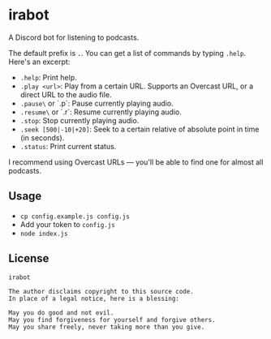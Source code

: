 # irabot

A Discord bot for listening to podcasts.

The default prefix is `.`. You can get a list of commands by typing `.help`. Here's an excerpt:

* `.help`: Print help.
* `.play <url>`: Play from a certain URL. Supports an Overcast URL, or a direct URL to the audio file.
* `.pause\` or \`.p`: Pause currently playing audio.
* `.resume\` or \`.r`: Resume currently playing audio.
* `.stop`: Stop currently playing audio.
* `.seek [500|-10|+20]`: Seek to a certain relative of absolute point in time (in seconds).
* `.status`: Print current status.

I recommend using Overcast URLs — you'll be able to find one for almost all podcasts.

## Usage

* `cp config.example.js config.js`
* Add your token to `config.js`
* `node index.js`


## License

```
irabot

The author disclaims copyright to this source code.
In place of a legal notice, here is a blessing:

May you do good and not evil.
May you find forgiveness for yourself and forgive others.
May you share freely, never taking more than you give.
```
